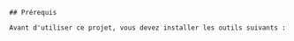
    ## Prérequis
    
    Avant d'utiliser ce projet, vous devez installer les outils suivants :
    